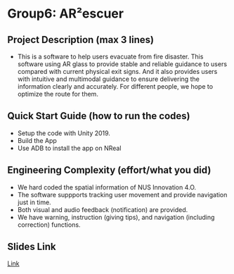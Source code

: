 # Group6: AR²escuer

## Project Description (max 3 lines)
- This is a software to help users evacuate from fire disaster. This software using AR glass to provide stable and reliable guidance to users compared with current physical exit signs. And it also provides users with intuitive and multimodal guidance to ensure delivering the information clearly and accurately. For different people, we hope to optimize the route for them.

## Quick Start Guide (how to run the codes)
- Setup the code with Unity 2019.
- Build the App
- Use ADB to install the app on NReal

## Engineering Complexity (effort/what you did)
- We hard coded the spatial information of NUS Innovation 4.O.
- The software suppports tracking user movement and provide navigation just in time.
- Both visual and audio feedback (notification) are provided.
- We have warning, instruction (giving tips), and navigation (including correction) functions.

## Slides Link
[Link](https://docs.google.com/presentation/d/1owkUnGaff20H45DOr6p4lPeKmdNuIRInWyszojVcpcU/edit?usp=sharing)
